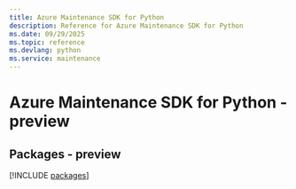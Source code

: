 ```yaml
---
title: Azure Maintenance SDK for Python
description: Reference for Azure Maintenance SDK for Python
ms.date: 09/29/2025
ms.topic: reference
ms.devlang: python
ms.service: maintenance
---
```

# Azure Maintenance SDK for Python - preview
## Packages - preview
[!INCLUDE [packages](maintenance-index.md)]